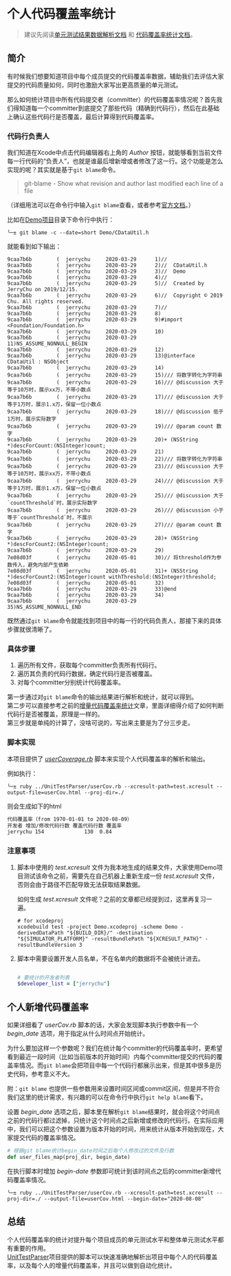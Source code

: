 # 个人代码覆盖率统计

> 建议先阅读[单元测试结果数据解析文档](./unitTestInfo.md) 和 [代码覆盖率统计文档](./targetCoverage.md)。

## 简介

有时候我们想要知道项目中每个成员提交的代码覆盖率数据，辅助我们去评估大家提交的代码质量如何，同时也激励大家写出更高质量的单元测试。  

那么如何统计项目中所有代码提交者（committer）的代码覆盖率情况呢？首先我们得知道每一个committer到底提交了那些代码（精确到代码行），然后在此基础上确认这些代码行是否覆盖，最后计算得到代码覆盖率。

### 代码行负责人

我们知道在Xcode中点击代码编辑器右上角的 *Author* 按钮，就能够看到当前文件每一行代码的“负责人”，也就是谁最后增新增或者修改了这一行。这个功能是怎么实现的呢？其实就是基于`git blame`命令。

> git-blame - Show what revision and author last modified each line of a file

（详细用法可以在命令行中输入`git blame`查看，或者参考[官方文档](https://git-scm.com/docs/git-blame)。）

比如在[Demo项目](https://github.com/JerryChu/UnitTestDemo)目录下命令行中执行：

```objc
╰─± git blame -c --date=short Demo/CDataUtil.h
```

就能看到如下输出：

```text
9caa7b6b        (  jerrychu     2020-03-29      1)//
9caa7b6b        (  jerrychu     2020-03-29      2)//  CDataUtil.h
9caa7b6b        (  jerrychu     2020-03-29      3)//  Demo
9caa7b6b        (  jerrychu     2020-03-29      4)//
9caa7b6b        (  jerrychu     2020-03-29      5)//  Created by JerryChu on 2019/12/15.
9caa7b6b        (  jerrychu     2020-03-29      6)//  Copyright © 2019 Chu. All rights reserved.
9caa7b6b        (  jerrychu     2020-03-29      7)//
9caa7b6b        (  jerrychu     2020-03-29      8)
9caa7b6b        (  jerrychu     2020-03-29      9)#import <Foundation/Foundation.h>
9caa7b6b        (  jerrychu     2020-03-29      10)
9caa7b6b        (  jerrychu     2020-03-29      11)NS_ASSUME_NONNULL_BEGIN
9caa7b6b        (  jerrychu     2020-03-29      12)
9caa7b6b        (  jerrychu     2020-03-29      13)@interface CDataUtil : NSObject
9caa7b6b        (  jerrychu     2020-03-29      14)
9caa7b6b        (  jerrychu     2020-03-29      15)/// 将数字转化为字符串
9caa7b6b        (  jerrychu     2020-03-29      16)/// @discussion 大于等于10万时，展示xx万，不带小数点
9caa7b6b        (  jerrychu     2020-03-29      17)/// @discussion 大于等于1万时，展示1.x万，保留一位小数点
9caa7b6b        (  jerrychu     2020-03-29      18)/// @discussion 低于1万时，展示实际数字
9caa7b6b        (  jerrychu     2020-03-29      19)/// @param count 数字
9caa7b6b        (  jerrychu     2020-03-29      20)+ (NSString *)descForCount:(NSInteger)count;
9caa7b6b        (  jerrychu     2020-03-29      21)
9caa7b6b        (  jerrychu     2020-03-29      22)/// 将数字转化为字符串
9caa7b6b        (  jerrychu     2020-03-29      23)/// @discussion 大于等于10万时，展示xx万，不带小数点
9caa7b6b        (  jerrychu     2020-03-29      24)/// @discussion 大于等于1万时，展示1.x万，保留一位小数点
9caa7b6b        (  jerrychu     2020-03-29      25)/// @discussion 大于`countThreshold`时，展示实际数字
9caa7b6b        (  jerrychu     2020-03-29      26)/// @discussion 小于等于`countThreshold`时，不展示
9caa7b6b        (  jerrychu     2020-03-29      27)/// @param count 数字
9caa7b6b        (  jerrychu     2020-03-29      28)+ (NSString *)descForCount2:(NSInteger)count;
9caa7b6b        (  jerrychu     2020-03-29      29)
7e08d03f        (  jerrychu     2020-05-01      30)// 将threshold作为参数传入，避免内部产生依赖
7e08d03f        (  jerrychu     2020-05-01      31)+ (NSString *)descForCount2:(NSInteger)count withThreshold:(NSInteger)threshold;
7e08d03f        (  jerrychu     2020-05-01      32)
9caa7b6b        (  jerrychu     2020-03-29      33)@end
9caa7b6b        (  jerrychu     2020-03-29      34)
9caa7b6b        (  jerrychu     2020-03-29      35)NS_ASSUME_NONNULL_END
```

既然通过`git blame`命令就能找到项目中的每一行的代码负责人，那接下来的具体步骤就很清晰了。

### 具体步骤

1. 遍历所有文件，获取每个committer负责所有代码行。
2. 遍历其负责的代码行数据，确定代码行是否被覆盖。
3. 对每个committer分别统计代码覆盖率。

第一步通过对`git blame`命令的输出结果进行解析和统计，就可以得到。  
第二步可以直接参考之前的[增量代码覆盖率统计](./deltaCoverage.md)文章，里面详细得介绍了如何判断代码行是否被覆盖，原理是一样的。  
第三步就是单纯的计算了，没啥可说的，写出来主要是为了分三步走。  

### 脚本实现

本项目提供了 [*userCoverage.rb*](https://github.com/JerryChu/UnitTestParser/blob/master/userCoverage.rb) 脚本来实现个人代码覆盖率的解析和输出。

例如执行：

```
╰─± ruby ../UnitTestParser/userCov.rb --xcresult-path=test.xcresult --output-file=userCov.html --proj-dir=./
```

则会生成如下的html

```html
代码覆盖率（from 1970-01-01 to 2020-08-09）
开发者 增加/修改代码行数 覆盖代码行数 覆盖率
jerrychu 154             130  0.84
```

### 注意事项

1. 脚本中使用的 *test.xcresult* 文件为我本地生成的结果文件，大家使用Demo项目测试该命令之前，需要先在自己机器上重新生成一份 *test.xcresult* 文件，否则会由于路径不匹配导致无法获取结果数据。  

    如何生成 *test.xcresult* 文件呢？之前的文章都已经提到过，这里再复习一遍。

    ```shell
    # for xcodeproj
    xcodebuild test -project Demo.xcodeproj -scheme Demo -derivedDataPath "${BUILD_DIR}/" -destination "${SIMULATOR_PLATFORM}" -resultBundlePath "${XCRESULT_PATH}" -resultBundleVersion 3
    ```

2. 脚本中需要设置开发人员名单，不在名单内的数据将不会被统计进去。

    ```ruby

    # 要统计的开发者列表
    $developer_list = ["jerrychu"]
    ```

## 个人新增代码覆盖率

如果详细看了 *userCov.rb* 脚本的话，大家会发现脚本执行参数中有一个 *begin_date* 选项，用于指定从什么时间点开始统计。

为什么要加这样一个参数呢？我们在统计每个committer的代码覆盖率时，更希望看到最近一段时间（比如当前版本的开始时间）内每个committer提交的代码的覆盖率情况。而`git blame`会把项目中每一个代码行都展示出来，但是其中很多是历史代码，参考意义不大。

附：`git blame` 也提供一些参数用来设置时间区间或commit区间，但是并不符合我们这里的统计需求，有兴趣的可以在命令行中执行`git help blame`看下。

设置 *begin_date* 选项之后，脚本里在解析`git blame`结果时，就会将这个时间点之前的代码行都过滤掉，只统计这个时间点之后新增或修改的代码行。在实际应用中，我们可以把这个参数设置为版本开始的时间，用来统计从版本开始到现在，大家提交代码的覆盖率情况。

```ruby
# 根据git blame统计begin_date时间之后每个人修改过的文件及行数
def user_files_map(proj_dir, begin_date)
```

在执行脚本时增加 *begin-date* 参数即可统计到该时间点之后的committer新增代码覆盖率情况。

```
╰─± ruby ../UnitTestParser/userCov.rb --xcresult-path=test.xcresult --proj-dir=./ --output-file=userCov.html --begin-date="2020-08-08"
```

## 总结

个人代码覆盖率的统计对提升每个项目成员的单元测试水平和整体单元测试水平都有重要的作用。  
[UnitTestParser](https://github.com/JerryChu/UnitTestParser)项目提供的脚本可以快速准确地解析出项目中每个人的代码覆盖率，以及每个人的增量代码覆盖率，并且可以做到自动化统计。
